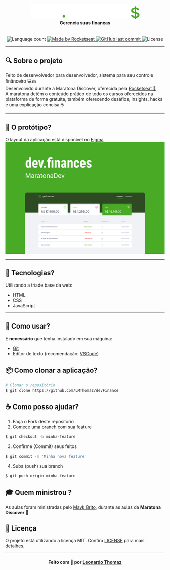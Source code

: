 <h4 align="center">
    <img alt="" src=".github/logo.svg" />
    <br/>
    Gerencia suas finanças
    <br>
</h4>

<p align="center">
  <br>
  <img alt="Language count" src="https://img.shields.io/github/repo-size/LMThomaz/devFinance"/>

  <a href="https://rocketseat.com.br">
    <img alt="Made by Rocketseat" src="https://img.shields.io/badge/made%20by-Rocketseat-%237519C1">
  </a>

  <a href="https://github.com/LMThomaz/devFinance/commits/master">
    <img alt="GitHub last commit" src="https://img.shields.io/github/last-commit/LMThomaz/devFinance">
  </a>

  <img alt="License" src="https://img.shields.io/github/license/LMThomaz/devFinance">
</p>

---

## :mag: Sobre o projeto

Feito de desenvolvedor para desenvolvedor, sistema para seu controle finânceiro :computer::dollar:  
Desenvolvido durante a Maratona Discover, oferecida pela [Rocketseat :rocket:][url-rocketseat]  
A maratona detêm o conteúdo prático de todo os cursos oferecidos na plataforma de forma gratuíta, também oferecendo desáfios, insights, hacks e uma explicação concisa :coffee:

---

## :art: O protótipo?

O layout da aplicação está disponível no [Figma][url-figma]
![Capa devFinance](.github/capa.png)

---

## :hammer: Tecnologias?

Utilizando a tríade base da web:

- HTML
- CSS
- JavaScript

---

## :electric_plug: Como usar?

É **necessário** que tenha instalado em sua máquina:

- [Git][url-git]
- Editor de texto (recomendação: [VSCode][url-vs])

## :package: Como clonar a aplicação?

```bash
# Clonar o repositório
$ git clone https://github.com/LMThomaz/devFinance
```

## :coffee: Como posso ajudar?

1. Faça o Fork deste repositório
2. Comece uma branch com sua feature

```bash
$ git checkout -b minha-feature
```

3. Confirme (Commit) seus feitos

```bash
$ git commit -m 'Minha nova feature'
```

4. Suba (push) sua branch

```bash
$ git push origin minha-feature
```

## :mortar_board: Quem ministrou ?

As aulas foram ministradas pelo [Mayk Brito][mayk], durante as aulas da **Maratona Discover** :rocket:

## :page_with_curl: Licença

O projeto está utilizando a licença MIT. Confira [LICENSE][license] para mais detalhes.

---

<h4 align="center">
Feito com 💜 por <a href="https://www.linkedin.com/in/leonardo-thomaz/" target="_blank">Leonardo Thomaz</a>
</h4>

[url-figma]: https://www.figma.com/file/vBNDmSI71wooNPWbL5uc6L/dev.finance-Maratona-Discover?node-id=0%3A1/
[url-rocketseat]: https://rocketseat.com.br/
[url-git]: https://git-scm.com/
[url-vs]: https://code.visualstudio.com/
[url-npm]: https://www.npmjs.com/
[url-yarn]: https://yarnpkg.com/
[mayk]: https://github.com/maykbrito
[license]: https://github.com/LMThomaz/devFinance/blob/master/LICENSE.md
